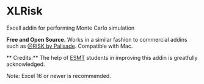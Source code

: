 # XLRisk
Excell addin for performing Monte Carlo simulation

**Free and Open Source.**
Works in a similar fashion to commercial addins such as [@RISK by Palisade](http://www.palisade.com).  Compatible with Mac.

** Credits:**
The help of [ESMT](https://www.esmt.org/) students in improving this addin is greatfully acknowledged.

*Note:*
Excel 16 or newer is recommended.
